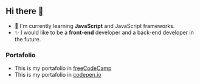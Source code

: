 ## Hi there 👋

* :herb:  I'm currently learning **JavaScript** and JavaScript frameworks. 
* :sparkles:  I would like to be a **front-end** developer and a back-end developer in the future. 

### Portafolio
* This is my portafolio in [freeCodeCamp](https://www.freecodecamp.org/camilablnpa)
* This is my portafolio in [codepen.io](https://codepen.io/camiblnpa)

<!--
**camiblnpa/camiblnpa** is a ✨ _special_ ✨ repository because its `README.md` (this file) appears on your GitHub profile.

Here are some ideas to get you started:

- 🔭 I’m currently working on ...
- 🌱 I’m currently learning ...
- 👯 I’m looking to collaborate on ...
- 🤔 I’m looking for help with ...
- 💬 Ask me about ...
- 📫 How to reach me: ...
- 😄 Pronouns: ...
- ⚡ Fun fact: ...
-->
